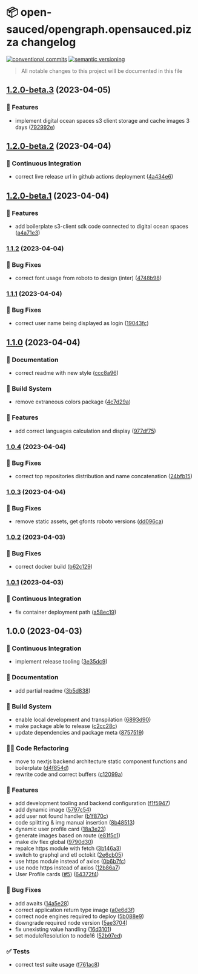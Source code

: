 # 📦 open-sauced/opengraph.opensauced.pizza changelog

[![conventional commits](https://img.shields.io/badge/conventional%20commits-1.0.0-yellow.svg)](https://conventionalcommits.org)
[![semantic versioning](https://img.shields.io/badge/semantic%20versioning-2.0.0-green.svg)](https://semver.org)

> All notable changes to this project will be documented in this file

## [1.2.0-beta.3](https://github.com/open-sauced/opengraph.opensauced.pizza/compare/v1.2.0-beta.2...v1.2.0-beta.3) (2023-04-05)


### 🍕 Features

* implement digital ocean spaces s3 client storage and cache images 3 days ([792992e](https://github.com/open-sauced/opengraph.opensauced.pizza/commit/792992e8ad8849a8e1c10178b84e0caa4d023b1b))

## [1.2.0-beta.2](https://github.com/open-sauced/opengraph.opensauced.pizza/compare/v1.2.0-beta.1...v1.2.0-beta.2) (2023-04-04)


### 🔁 Continuous Integration

* correct live release url in github actions deployment ([4a434e6](https://github.com/open-sauced/opengraph.opensauced.pizza/commit/4a434e675198be1ee3ec0000a85a02dccf1b080e))

## [1.2.0-beta.1](https://github.com/open-sauced/opengraph.opensauced.pizza/compare/v1.1.2...v1.2.0-beta.1) (2023-04-04)


### 🍕 Features

* add boilerplate s3-client sdk code connected to digital ocean spaces ([a4a71e3](https://github.com/open-sauced/opengraph.opensauced.pizza/commit/a4a71e349579e86be65ce201f2ec941177a1e3de))

### [1.1.2](https://github.com/open-sauced/opengraph.opensauced.pizza/compare/v1.1.1...v1.1.2) (2023-04-04)


### 🐛 Bug Fixes

* correct font usage from roboto to design (inter) ([4748b98](https://github.com/open-sauced/opengraph.opensauced.pizza/commit/4748b98a99b50514c135ff4bf6f1b2de10f8939e))

### [1.1.1](https://github.com/open-sauced/opengraph.opensauced.pizza/compare/v1.1.0...v1.1.1) (2023-04-04)


### 🐛 Bug Fixes

* correct user name being displayed as login ([19043fc](https://github.com/open-sauced/opengraph.opensauced.pizza/commit/19043fc359597bfa31f9e1bdc864c1a18a486fc1))

## [1.1.0](https://github.com/open-sauced/opengraph.opensauced.pizza/compare/v1.0.4...v1.1.0) (2023-04-04)


### 📝 Documentation

* correct readme with new style ([ccc8a96](https://github.com/open-sauced/opengraph.opensauced.pizza/commit/ccc8a96399322265affdaefb65b2e96f557943ab))


### 🤖 Build System

* remove extraneous colors package ([4c7d29a](https://github.com/open-sauced/opengraph.opensauced.pizza/commit/4c7d29aa9ad9a7fe79c30fb79ed3e57b971fa9a5))


### 🍕 Features

* add correct languages calculation and display ([977df75](https://github.com/open-sauced/opengraph.opensauced.pizza/commit/977df7589d67e6987cd9cb4e6528a86f46470541))

### [1.0.4](https://github.com/open-sauced/opengraph.opensauced.pizza/compare/v1.0.3...v1.0.4) (2023-04-04)


### 🐛 Bug Fixes

* correct top repositories distribution and name concatenation ([24bfb15](https://github.com/open-sauced/opengraph.opensauced.pizza/commit/24bfb159bbe9c43e631432c69189f0ffba0c7c11))

### [1.0.3](https://github.com/open-sauced/opengraph.opensauced.pizza/compare/v1.0.2...v1.0.3) (2023-04-04)


### 🐛 Bug Fixes

* remove static assets, get gfonts roboto versions ([dd096ca](https://github.com/open-sauced/opengraph.opensauced.pizza/commit/dd096caba732f9ccdc11d1b280cd18cf442327cb))

### [1.0.2](https://github.com/open-sauced/opengraph.opensauced.pizza/compare/v1.0.1...v1.0.2) (2023-04-03)


### 🐛 Bug Fixes

* correct docker build ([b62c129](https://github.com/open-sauced/opengraph.opensauced.pizza/commit/b62c12930ca927844689c723ca1c33942cb4868b))

### [1.0.1](https://github.com/open-sauced/opengraph.opensauced.pizza/compare/v1.0.0...v1.0.1) (2023-04-03)


### 🔁 Continuous Integration

* fix container deployment path ([a58ec19](https://github.com/open-sauced/opengraph.opensauced.pizza/commit/a58ec197e17f65736f2f7551c881c2da70d90e7a))

## 1.0.0 (2023-04-03)


### 🔁 Continuous Integration

* implement release tooling ([3e35dc9](https://github.com/open-sauced/opengraph.opensauced.pizza/commit/3e35dc9b5a7ae1bfd8a1ac404593d57b83e8aac4))


### 📝 Documentation

* add partial readme ([3b5d838](https://github.com/open-sauced/opengraph.opensauced.pizza/commit/3b5d8381547356c57fc1aab8087fb37fbcc320be))


### 🤖 Build System

* enable local development and transpilation ([6893d90](https://github.com/open-sauced/opengraph.opensauced.pizza/commit/6893d90d4fd9ef0e99bb115a05d31d06bc509398))
* make package able to release ([c2cc28c](https://github.com/open-sauced/opengraph.opensauced.pizza/commit/c2cc28c55652a4ac81e1dc81b8588e74458a8cb9))
* update dependencies and package meta ([8757519](https://github.com/open-sauced/opengraph.opensauced.pizza/commit/875751983dcfb6c0e0c8c6d4675a6a59a97c1372))


### 🧑‍💻 Code Refactoring

* move to nextjs backend architecture static component functions and boilerplate ([d4f854d](https://github.com/open-sauced/opengraph.opensauced.pizza/commit/d4f854d4d5cee998e6495753a44dc006547a32bd))
* rewrite code and correct buffers ([c12099a](https://github.com/open-sauced/opengraph.opensauced.pizza/commit/c12099a219b529250ba6fb8527911c4972d344d4))


### 🍕 Features

* add development tooling and backend configuration ([f1f5947](https://github.com/open-sauced/opengraph.opensauced.pizza/commit/f1f5947c4b97829f8e17e56bd4c8c4aab5bd4c63))
* add dynamic image ([5797c54](https://github.com/open-sauced/opengraph.opensauced.pizza/commit/5797c5447edbe4dd1923fecf3af72c169cc7b781))
* add user not found handler ([b1f870c](https://github.com/open-sauced/opengraph.opensauced.pizza/commit/b1f870ce8ebd40de8a39831c6763ea8742b4084a))
* code splitting & img manual insertion ([8b48513](https://github.com/open-sauced/opengraph.opensauced.pizza/commit/8b48513093e497367fe36bb37e4f8fc1ca35c1a2))
* dynamic user profile card ([18a3e23](https://github.com/open-sauced/opengraph.opensauced.pizza/commit/18a3e23c6b6d42e6e53a4808f3e97738c9740ee1))
* generate images based on route ([e81f5c1](https://github.com/open-sauced/opengraph.opensauced.pizza/commit/e81f5c1d20bcde21d0b8b6fb3df68bd531f3abe2))
* make div flex global ([9790d30](https://github.com/open-sauced/opengraph.opensauced.pizza/commit/9790d30145194b597ee1174c8615abddde8e6483))
* repalce https module with fetch ([3b146a3](https://github.com/open-sauced/opengraph.opensauced.pizza/commit/3b146a332ba019b7a7f94e9b074fd376f2225961))
* switch to graphql and etl octokit ([2e6cb05](https://github.com/open-sauced/opengraph.opensauced.pizza/commit/2e6cb055135be7346e51f3eec44db673f2db2b95))
* use https module instead of axios ([0b6b7fc](https://github.com/open-sauced/opengraph.opensauced.pizza/commit/0b6b7fc6fbfdd4de66e5ad6d35676d80d613e944))
* use node https instead of axios ([12b86a7](https://github.com/open-sauced/opengraph.opensauced.pizza/commit/12b86a7ecbbe53308bc95526f9f72593ea430200))
* User Profile cards ([#5](https://github.com/open-sauced/opengraph.opensauced.pizza/issues/5)) ([64372f4](https://github.com/open-sauced/opengraph.opensauced.pizza/commit/64372f4fb75589cd9c633c79b9e2029c3ac8cab1))


### 🐛 Bug Fixes

* add awaits ([14a5e28](https://github.com/open-sauced/opengraph.opensauced.pizza/commit/14a5e2804c497c9938d5595879e2f9b9d54d6054))
* correct application return type image ([a0e6d3f](https://github.com/open-sauced/opengraph.opensauced.pizza/commit/a0e6d3f55e43e326c8a4bf8a31d027b41040b37d))
* correct node engines required to deploy ([5b088e9](https://github.com/open-sauced/opengraph.opensauced.pizza/commit/5b088e9f493ded5d2a4b94e213c41eeeb3364448))
* downgrade required node version ([5ae3704](https://github.com/open-sauced/opengraph.opensauced.pizza/commit/5ae3704d6845ca13dd155fb1737a0f989ad8b594))
* fix unexisting value handling ([16d3101](https://github.com/open-sauced/opengraph.opensauced.pizza/commit/16d31013f4c11bcb7b55551ae64fdaf287ee5492))
* set moduleResolution to node16 ([52b97ed](https://github.com/open-sauced/opengraph.opensauced.pizza/commit/52b97ed27d40385459d25a3bf6727ab7e1fc272e))


### ✅ Tests

* correct test suite usage ([f761ac8](https://github.com/open-sauced/opengraph.opensauced.pizza/commit/f761ac84c632d3a70720b9fdffe24ba07c075016))
